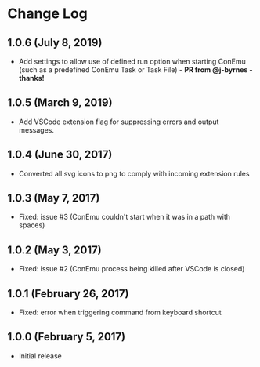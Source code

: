 # Change Log

## 1.0.6 (July 8, 2019)

- Add settings to allow use of defined run option when starting ConEmu (such as a predefined ConEmu Task or Task File) - **PR from @j-byrnes - thanks!**

## 1.0.5 (March 9, 2019)

- Add VSCode extension flag for suppressing errors and output messages.

## 1.0.4 (June 30, 2017)

- Converted all svg icons to png to comply with incoming extension rules

## 1.0.3 (May 7, 2017)

- Fixed: issue #3 (ConEmu couldn't start when it was in a path with spaces)

## 1.0.2 (May 3, 2017)

- Fixed: issue #2 (ConEmu process being killed after VSCode is closed)

## 1.0.1 (February 26, 2017)

- Fixed: error when triggering command from keyboard shortcut

## 1.0.0 (February 5, 2017)

- Initial release
